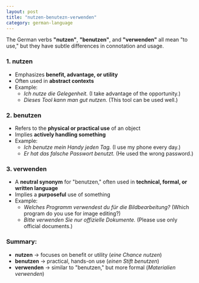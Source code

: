 ```yaml
---
layout: post
title: "nutzen-benutezn-verwenden"
category: german-language
---
```


The German verbs **"nutzen"**, **"benutzen"**, and **"verwenden"** all mean "to use," but they have subtle differences in connotation and usage.

### 1. **nutzen**  
   - Emphasizes **benefit, advantage, or utility**  
   - Often used in **abstract contexts**  
   - Example:  
     - *Ich nutze die Gelegenheit.* (I take advantage of the opportunity.)  
     - *Dieses Tool kann man gut nutzen.* (This tool can be used well.)

### 2. **benutzen**  
   - Refers to the **physical or practical use** of an object  
   - Implies **actively handling something**  
   - Example:  
     - *Ich benutze mein Handy jeden Tag.* (I use my phone every day.)  
     - *Er hat das falsche Passwort benutzt.* (He used the wrong password.)

### 3. **verwenden**  
   - A **neutral synonym** for "benutzen," often used in **technical, formal, or written language**  
   - Implies a **purposeful** use of something  
   - Example:  
     - *Welches Programm verwendest du für die Bildbearbeitung?* (Which program do you use for image editing?)  
     - *Bitte verwenden Sie nur offizielle Dokumente.* (Please use only official documents.)

### Summary:  
- **nutzen** → focuses on benefit or utility (*eine Chance nutzen*)  
- **benutzen** → practical, hands-on use (*einen Stift benutzen*)  
- **verwenden** → similar to "benutzen," but more formal (*Materialien verwenden*)
